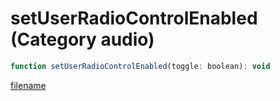 # setUserRadioControlEnabled (Category audio)

```js
function setUserRadioControlEnabled(toggle: boolean): void
```

[filename](setUserRadioControlEnabled_m.md ':include')